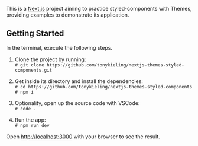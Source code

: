 This is a [Next.js](https://nextjs.org/) project aiming to practice styled-components with Themes, providing examples to demonstrate its application.

## Getting Started

In the terminal, execute the following steps.

1. Clone the project by running:  
```# git clone https://github.com/tonykieling/nextjs-themes-styled-components.git```

2. Get inside its directory and install the dependencies:  
```# cd https://github.com/tonykieling/nextjs-themes-styled-components```  
```# npm i```

3. Optionality, open up the source code with VSCode:  
```# code .```

4. Run the app:  
```# npm run dev```

Open [http://localhost:3000](http://localhost:3000) with your browser to see the result.

